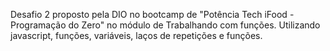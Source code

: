 Desafio 2 proposto pela DIO no bootcamp de "Potência Tech iFood - Programação do Zero" no módulo de Trabalhando com funções.
Utilizando javascript, funções, variáveis, laços de repetições e funções.
